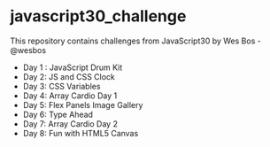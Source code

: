 # javascript30_challenge
This repository contains challenges from JavaScript30 by  Wes Bos - @wesbos

* Day 1 : JavaScript Drum Kit
* Day 2: JS and CSS Clock
* Day 3: CSS Variables
* Day 4: Array Cardio Day 1
* Day 5: Flex Panels Image Gallery
* Day 6: Type Ahead
* Day 7: Array Cardio Day 2
* Day 8: Fun with HTML5 Canvas
